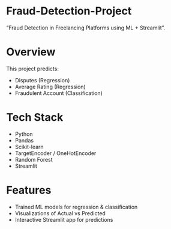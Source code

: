# Fraud-Detection-Project
“Fraud Detection in Freelancing Platforms using ML + Streamlit”.

# Overview
This project predicts:
- Disputes (Regression)
- Average Rating (Regression)
- Fraudulent Account (Classification)

# Tech Stack
- Python
- Pandas
- Scikit-learn
- TargetEncoder / OneHotEncoder
- Random Forest
- Streamlit

# Features
- Trained ML models for regression & classification
- Visualizations of Actual vs Predicted
- Interactive Streamlit app for predictions



